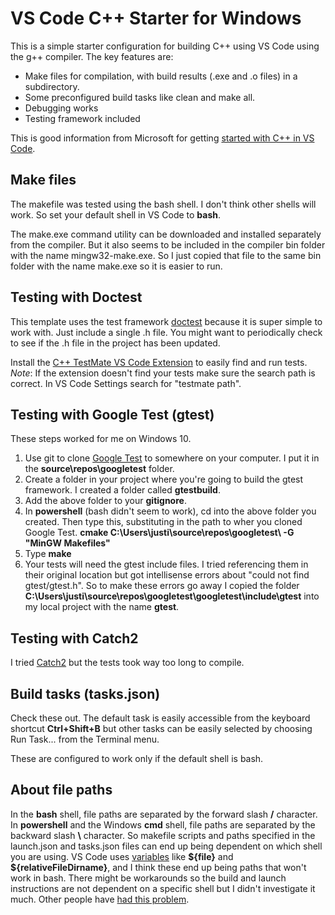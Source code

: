 # VS Code C++ Starter for Windows

This is a simple starter configuration for building C++ using VS Code using the g++ compiler. The key features are:

- Make files for compilation, with build results (.exe and .o files) in a subdirectory.
- Some preconfigured build tasks like clean and make all.
- Debugging works
- Testing framework included

This is good information from Microsoft for getting [started with C++ in VS Code](https://code.visualstudio.com/docs/cpp/config-mingw).

## Make files

The makefile was tested using the bash shell. I don't think other shells will work. So set your default shell in VS Code to **bash**.

The make.exe command utility can be downloaded and installed separately from the compiler. But it also seems to be included in the compiler bin folder with the name mingw32-make.exe. So I just copied that file to the same bin folder with the name make.exe so it is easier to run.

## Testing with Doctest

This template uses the test framework [doctest](https://github.com/onqtam/doctest/blob/master/doc/markdown/readme.md#reference) because it is super simple to work with. Just include a single .h file. You might want to periodically check to see if the .h file in the project has been updated.

Install the [C++ TestMate VS Code Extension](https://marketplace.visualstudio.com/items?itemName=matepek.vscode-catch2-test-adapter) to easily find and run tests. _Note_: If the extension doesn't find your tests make sure the search path is correct. In VS Code Settings search for "testmate path".

## Testing with Google Test (gtest)

These steps worked for me on Windows 10.

1. Use git to clone [Google Test](https://github.com/google/googletest) to somewhere on your computer. I put it in the **source\repos\googletest** folder.
1. Create a folder in your project where you're going to build the gtest framework. I created a folder called **gtestbuild**.
1. Add the above folder to your **gitignore**.
1. In **powershell** (bash didn't seem to work), cd into the above folder you created. Then type this, substituting in the path to wher you cloned Google Test. **cmake C:\Users\justi\source\repos\googletest\ -G "MinGW Makefiles"**
1. Type **make**
1. Your tests will need the gtest include files. I tried referencing them in their original location but got intellisense errors about "could not find gtest/gtest.h". So to make these errors go away I copied the folder **C:\Users\justi\source\repos\googletest\googletest\include\gtest** into my local project with the name **gtest**.

## Testing with Catch2

I tried [Catch2](https://github.com/catchorg/Catch2) but the tests took way too long to compile.

## Build tasks (tasks.json)

Check these out. The default task is easily accessible from the keyboard shortcut **Ctrl+Shift+B** but other tasks can be easily selected by choosing Run Task... from the Terminal menu.

These are configured to work only if the default shell is bash.

## About file paths

In the **bash** shell, file paths are separated by the forward slash **/** character. In **powershell** and the Windows **cmd** shell, file paths are separated by the backward slash **\\** character. So makefile scripts and paths specified in the launch.json and tasks.json files can end up being dependent on which shell you are using. VS Code uses [variables](https://code.visualstudio.com/docs/editor/variables-reference) like **\${file}** and **\${relativeFileDirname}**, and I think these end up being paths that won't work in bash. There might be workarounds so the build and launch instructions are not dependent on a specific shell but I didn't investigate it much. Other people have [had this problem](https://stackoverflow.com/questions/47250021/want-workspacefolder-to-emit-forward-slashes-on-windows).
